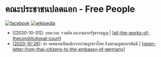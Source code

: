 # คณะประชาชนปลดแอก - Free People

[![facebook](https://img.shields.io/badge/facebook-%231877F2.svg?&style=plastic&logo=facebook&logoColor=white)](https://www.facebook.com/FREEPEOPLEth) [![wikipedia](https://img.shields.io/static/v1?label=wikipedia&message=>&color=back)](https://th.wikipedia.org/wiki/%E0%B8%84%E0%B8%93%E0%B8%B0%E0%B8%9B%E0%B8%A3%E0%B8%B0%E0%B8%8A%E0%B8%B2%E0%B8%8A%E0%B8%99%E0%B8%9B%E0%B8%A5%E0%B8%94%E0%B9%81%E0%B8%AD%E0%B8%81)

- [[2020-10-31]]: บทความ: รวมฮิต ผลงานศาลรัฐธรรมนูญ | [[all-the-works-of-theconstitutional-court]]
- [[2020-10-26]]: ส่ง จดหมายเปิดผนึกจากราษฎรชาวไทย ถึงสถานทูตเยอรมันนี | [[open-letter-from-thai-citizens-to-the-embassy-of-germany]]


[//begin]: # "Autogenerated link references for markdown compatibility"
[all-the-works-of-theconstitutional-court]: all-the-works-of-theconstitutional-court "รวมฮิต ผลงานศาลรัฐธรรมนูญ"
[2020-10-26]: 2020-10-26 "2020 10 26"
[open-letter-from-thai-citizens-to-the-embassy-of-germany]: open-letter-from-thai-citizens-to-the-embassy-of-germany "จดหมายเปิดผนึกจากราษฎรชาวไทย ถึงสถานทูตเยอรมันนี"
[//end]: # "Autogenerated link references"

